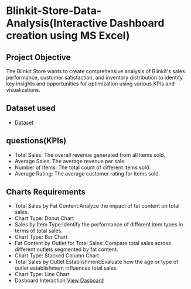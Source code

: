 # Blinkit-Store-Data-Analysis(Interactive Dashboard creation using MS Excel)

## Project Objective 

The Blinkit Store wants to create comprehensive analysis of Blinkit's sales performance, customer satisfaction, and inventory distribution to identify key insights and opportunities for optimization using various KPIs and visualizations.

## Dataset used
- <a href="https://github.com/ramyakothapally-spec/Data-Analysis-Dashboard/blob/main/Blinkit%20Dashboard%20Project.xlsx">Dataset</a>

## questions(KPIs)
- Total Sales: The overall revenue generated from all items sold.
- Average Sales: The average revenue per sale.
- Number of Items: The total count of different items sold.
- Average Rating: The average customer rating for items sold.
## Charts Requirements
- Total Sales by Fat Content:Analyze the impact of fat content on total sales.
- Chart Type: Donut Chart
- Sales by Item Type:Identify the performance of different item types in terms of total sales.
- Chart Type: Bar Chart
- Fat Content by Outlet for Total Sales: Compare total sales across different outlets segmented by fat content.
- Chart Type: Stacked Column Chart
- Total Sales by Outlet Establishment:Evaluate how the age or type of outlet establishment influences total sales.
- Chart Type: Line Chart
- Dasboard Interaction <a href="https://github.com/ramyakothapally-spec/Data-Analysis-Dashboard/blob/main/blinkit%20dashboard%20image.jpg">View Dasboard</a>

